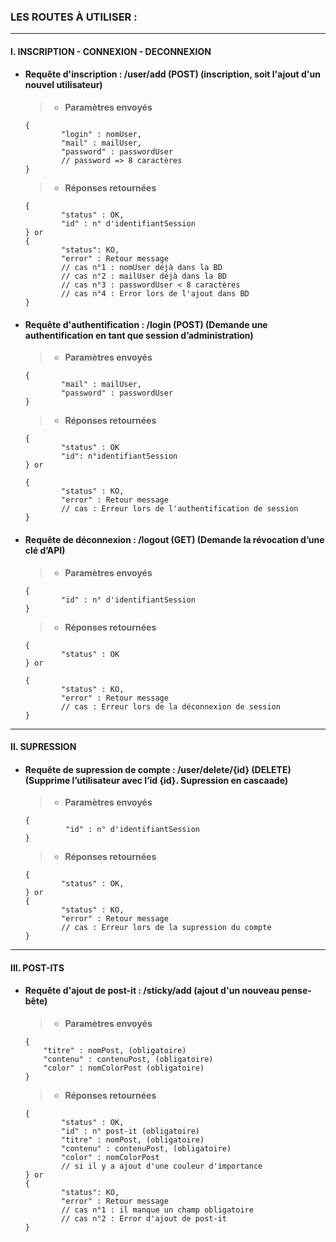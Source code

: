 ### LES ROUTES À UTILISER :

---
#### I. INSCRIPTION - CONNEXION - DECONNEXION

* #### Requête d'inscription :  /user/add (POST) (inscription, soit l'ajout d'un nouvel utilisateur)
    >*  **Paramètres envoyés**
    ```
    {
            "login" : nomUser,
            "mail" : mailUser,
            "password" : passwordUser
            // password => 8 caractères
    }
    ```

    >* **Réponses retournées**    
    ```
    {
            "status" : OK,
            "id" : n° d'identifiantSession
    } or
    {
            "status": KO,
            "error" : Retour message
            // cas n°1 : nomUser déjà dans la BD
            // cas n°2 : mailUser déjà dans la BD
            // cas n°3 : passwordUser < 8 caractères
            // cas n°4 : Error lors de l'ajout dans BD
    }
    ```


* #### Requête d'authentification :  /login (POST) (Demande une authentification en tant que session d’administration)
    >*  **Paramètres envoyés**
    ```
    {
            "mail" : mailUser,
            "password" : passwordUser
    }
    ```

    >* **Réponses retournées**    
    ```
    {
            "status" : OK
            "id": n°identifiantSession
    } or

    {
            "status" : KO,
            "error" : Retour message
            // cas : Erreur lors de l'authentification de session
    }
    ```


* #### Requête de déconnexion :   /logout (GET) (Demande la révocation d’une clé d’API)
    >*  **Paramètres envoyés**
    ```
    {
            "id" : n° d'identifiantSession
    }
    ```

    >* **Réponses retournées**    
    ```
    {
            "status" : OK
    } or

    {
            "status" : KO,
            "error" : Retour message
            // cas : Erreur lors de la déconnexion de session
    }
    ```



---
#### II. SUPRESSION

* #### Requête de supression de compte :  /user/delete/{id} (DELETE) (Supprime l’utilisateur avec l’id {id}. Supression en cascaade)
    >*  **Paramètres envoyés**
    ```
    {
             "id" : n° d'identifiantSession
    }
    ```

    >* **Réponses retournées**    
    ```
    {
            "status" : OK,
    } or
    {
            "status" : KO,
            "error" : Retour message
            // cas : Erreur lors de la supression du compte
    }
    ```



---
#### III.  POST-ITS

* #### Requête d'ajout de post-it :  /sticky/add (ajout d'un nouveau pense-bête)
    >*  **Paramètres envoyés**
    ```
    {
        "titre" : nomPost, (obligatoire)
        "contenu" : contenuPost, (obligatoire)
        "color" : nomColorPost (obligatoire)
    }
    ```

    >* **Réponses retournées**    
    ```
    {
            "status" : OK,
            "id" : n° post-it (obligatoire)
            "titre" : nomPost, (obligatoire)
            "contenu" : contenuPost, (obligatoire)
            "color" : nomColorPost
            // si il y a ajout d'une couleur d'importance
    } or
    {
            "status": KO,
            "error" : Retour message
            // cas n°1 : il manque un champ obligatoire
            // cas n°2 : Error d'ajout de post-it
    }
    ```




